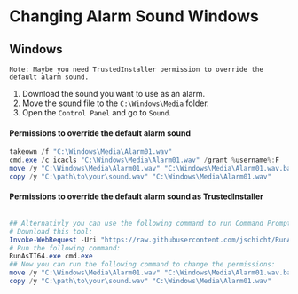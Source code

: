 # Changing Alarm Sound Windows
  

## Windows
``Note: Maybe you need TrustedInstaller permission to override the default alarm sound.``


1. Download the sound you want to use as an alarm.  
2. Move the sound file to the `C:\Windows\Media` folder.
3. Open the `Control Panel` and go to `Sound`.

#### Permissions to override the default alarm sound
```powershell
takeown /f "C:\Windows\Media\Alarm01.wav"
cmd.exe /c icacls "C:\Windows\Media\Alarm01.wav" /grant %username%:F
move /y "C:\Windows\Media\Alarm01.wav" "C:\Windows\Media\Alarm01.wav.bak"
copy /y "C:\path\to\your\sound.wav" "C:\Windows\Media\Alarm01.wav"
```

#### Permissions to override the default alarm sound as TrustedInstaller
```powershell

## Alternativly you can use the following command to run Command Prompt as TrustedInstaller:
# Download this tool:
Invoke-WebRequest -Uri "https://raw.githubusercontent.com/jschicht/RunAsTI/master/RunAsTI64.exe" -OutFile "C:\windows\system32\RunAsTI64.exe"
# Run the following command:
RunAsTI64.exe cmd.exe 
## Now you can run the following command to change the permissions:
move /y "C:\Windows\Media\Alarm01.wav" "C:\Windows\Media\Alarm01.wav.bak"
copy /y "C:\path\to\your\sound.wav" "C:\Windows\Media\Alarm01.wav"
```
